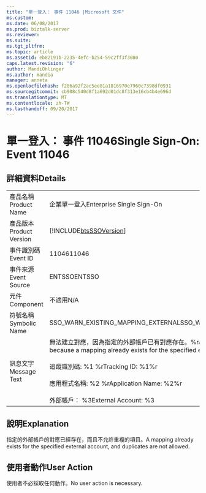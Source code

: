 ```yaml
---
title: "單一登入： 事件 11046 |Microsoft 文件"
ms.custom: 
ms.date: 06/08/2017
ms.prod: biztalk-server
ms.reviewer: 
ms.suite: 
ms.tgt_pltfrm: 
ms.topic: article
ms.assetid: eb82191b-2235-4efc-b254-59c2ff3f3080
caps.latest.revision: "6"
author: MandiOhlinger
ms.author: mandia
manager: anneta
ms.openlocfilehash: f286a92f2ac5ee81a1816970e7960c7398df0931
ms.sourcegitcommit: cb908c540d8f1a692d01dc8f313e16cb4b4e696d
ms.translationtype: MT
ms.contentlocale: zh-TW
ms.lasthandoff: 09/20/2017
---
```

# <a name="single-sign-on-event-11046"></a><span data-ttu-id="15f3d-102">單一登入： 事件 11046</span><span class="sxs-lookup"><span data-stu-id="15f3d-102">Single Sign-On: Event 11046</span></span>
## <a name="details"></a><span data-ttu-id="15f3d-103">詳細資料</span><span class="sxs-lookup"><span data-stu-id="15f3d-103">Details</span></span>  
  
|||  
|-|-|  
|<span data-ttu-id="15f3d-104">產品名稱</span><span class="sxs-lookup"><span data-stu-id="15f3d-104">Product Name</span></span>|<span data-ttu-id="15f3d-105">企業單一登入</span><span class="sxs-lookup"><span data-stu-id="15f3d-105">Enterprise Single Sign-On</span></span>|  
|<span data-ttu-id="15f3d-106">產品版本</span><span class="sxs-lookup"><span data-stu-id="15f3d-106">Product Version</span></span>|[!INCLUDE[btsSSOVersion](../includes/btsssoversion-md.md)]|  
|<span data-ttu-id="15f3d-107">事件識別碼</span><span class="sxs-lookup"><span data-stu-id="15f3d-107">Event ID</span></span>|<span data-ttu-id="15f3d-108">11046</span><span class="sxs-lookup"><span data-stu-id="15f3d-108">11046</span></span>|  
|<span data-ttu-id="15f3d-109">事件來源</span><span class="sxs-lookup"><span data-stu-id="15f3d-109">Event Source</span></span>|<span data-ttu-id="15f3d-110">ENTSSO</span><span class="sxs-lookup"><span data-stu-id="15f3d-110">ENTSSO</span></span>|  
|<span data-ttu-id="15f3d-111">元件</span><span class="sxs-lookup"><span data-stu-id="15f3d-111">Component</span></span>|<span data-ttu-id="15f3d-112">不適用</span><span class="sxs-lookup"><span data-stu-id="15f3d-112">N/A</span></span>|  
|<span data-ttu-id="15f3d-113">符號名稱</span><span class="sxs-lookup"><span data-stu-id="15f3d-113">Symbolic Name</span></span>|<span data-ttu-id="15f3d-114">SSO_WARN_EXISTING_MAPPING_EXTERNAL</span><span class="sxs-lookup"><span data-stu-id="15f3d-114">SSO_WARN_EXISTING_MAPPING_EXTERNAL</span></span>|  
|<span data-ttu-id="15f3d-115">訊息文字</span><span class="sxs-lookup"><span data-stu-id="15f3d-115">Message Text</span></span>|<span data-ttu-id="15f3d-116">無法建立對應，因為指定的外部帳戶已有對應存在。%r</span><span class="sxs-lookup"><span data-stu-id="15f3d-116">A mapping could not be created because a mapping already exists for the specified external account.%r</span></span><br /><br /> <span data-ttu-id="15f3d-117">追蹤識別碼: %1 %r</span><span class="sxs-lookup"><span data-stu-id="15f3d-117">Tracking ID: %1%r</span></span><br /><br /> <span data-ttu-id="15f3d-118">應用程式名稱: %2 %r</span><span class="sxs-lookup"><span data-stu-id="15f3d-118">Application Name: %2%r</span></span><br /><br /> <span data-ttu-id="15f3d-119">外部帳戶： %3</span><span class="sxs-lookup"><span data-stu-id="15f3d-119">External Account: %3</span></span>|  
  
## <a name="explanation"></a><span data-ttu-id="15f3d-120">說明</span><span class="sxs-lookup"><span data-stu-id="15f3d-120">Explanation</span></span>  
 <span data-ttu-id="15f3d-121">指定的外部帳戶的對應已經存在，而且不允許重複的項目。</span><span class="sxs-lookup"><span data-stu-id="15f3d-121">A mapping already exists for the specified external account, and duplicates are not allowed.</span></span>  
  
## <a name="user-action"></a><span data-ttu-id="15f3d-122">使用者動作</span><span class="sxs-lookup"><span data-stu-id="15f3d-122">User Action</span></span>  
 <span data-ttu-id="15f3d-123">使用者不必採取任何動作。</span><span class="sxs-lookup"><span data-stu-id="15f3d-123">No user action is necessary.</span></span>